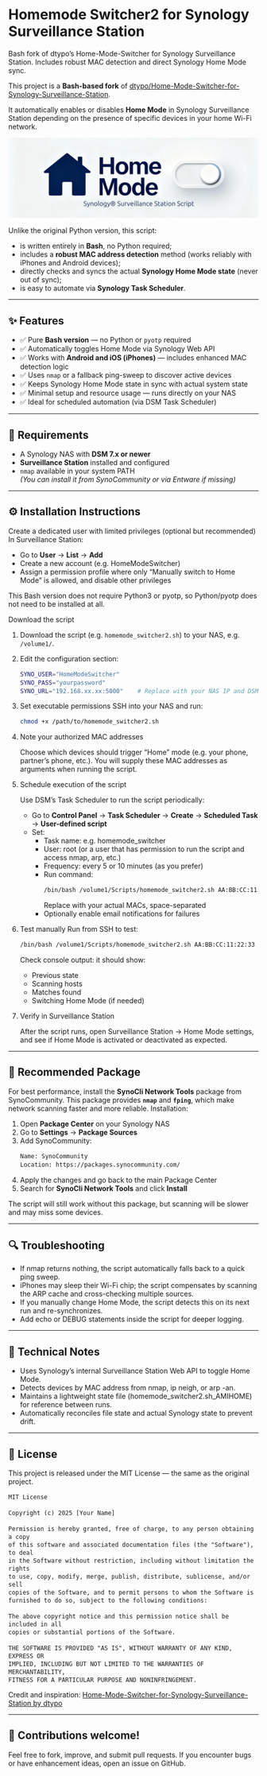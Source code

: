 # Homemode Switcher2 for Synology Surveillance Station
Bash fork of dtypo’s Home-Mode-Switcher for Synology Surveillance Station. Includes robust MAC detection and direct Synology Home Mode sync.

This project is a **Bash-based fork** of [dtypo/Home-Mode-Switcher-for-Synology-Surveillance-Station](https://github.com/dtypo/Home-Mode-Switcher-for-Synology-Surveillance-Station).

It automatically enables or disables **Home Mode** in Synology Surveillance Station depending on the presence of specific devices in your home Wi-Fi network.

![homemode-switcher-Logo](homemode-switcher.png)

Unlike the original Python version, this script:
- is written entirely in **Bash**, no Python required;
- includes a **robust MAC address detection** method (works reliably with iPhones and Android devices);
- directly checks and syncs the actual **Synology Home Mode state** (never out of sync);
- is easy to automate via **Synology Task Scheduler**.

---

## ✨ Features
- ✅ Pure **Bash version** — no Python or `pyotp` required  
- ✅ Automatically toggles Home Mode via Synology Web API  
- ✅ Works with **Android and iOS (iPhones)** — includes enhanced MAC detection logic  
- ✅ Uses `nmap` or a fallback ping-sweep to discover active devices  
- ✅ Keeps Synology Home Mode state in sync with actual system state  
- ✅ Minimal setup and resource usage — runs directly on your NAS  
- ✅ Ideal for scheduled automation (via DSM Task Scheduler)

---

## 🧩 Requirements
- A Synology NAS with **DSM 7.x or newer**
- **Surveillance Station** installed and configured
- `nmap` available in your system PATH  
  *(You can install it from SynoCommunity or via Entware if missing)*

---

## ⚙️ Installation Instructions
Create a dedicated user with limited privileges (optional but recommended)
In Surveillance Station:
- Go to **User** → **List** → **Add**
- Create a new account (e.g. HomeModeSwitcher)
- Assign a permission profile where only “Manually switch to Home Mode” is allowed, and disable other privileges

This Bash version does not require Python3 or pyotp, so Python/pyotp does not need to be installed at all.

Download the script
1. Download the script (e.g. `homemode_switcher2.sh`) to your NAS, e.g. `/volume1/`.
2. Edit the configuration section:
   ```bash
   SYNO_USER="HomeModeSwitcher"
   SYNO_PASS="yourpassword"
   SYNO_URL="192.168.xx.xx:5000"    # Replace with your NAS IP and DSM port
3. Set executable permissions
   SSH into your NAS and run:
   ```bash
   chmod +x /path/to/homemode_switcher2.sh
4. Note your authorized MAC addresses
   
   Choose which devices should trigger “Home” mode (e.g. your phone, partner’s phone, etc.).
   You will supply these MAC addresses as arguments when running the script.
6. Schedule execution of the script
   
   Use DSM’s Task Scheduler to run the script periodically:
   - Go to **Control Panel** → **Task Scheduler** → **Create** → **Scheduled Task** → **User-defined script**
   - Set:
      - Task name: e.g. homemode_switcher
      - User: root (or a user that has permission to run the script and access nmap, arp, etc.)
      - Frequency: every 5 or 10 minutes (as you prefer)
      - Run command:
        ```bash
        /bin/bash /volume1/Scripts/homemode_switcher2.sh AA:BB:CC:11:22:33 DD:EE:FF:44:55:66
        ```
        Replace with your actual MACs, space-separated
      - Optionally enable email notifications for failures
8. Test manually
   Run from SSH to test:
   ```bash
   /bin/bash /volume1/Scripts/homemode_switcher2.sh AA:BB:CC:11:22:33 DD:EE:FF:44:55:66
   ```
   Check console output: it should show:
   - Previous state
   - Scanning hosts
   - Matches found
   - Switching Home Mode (if needed)
9. Verify in Surveillance Station

   After the script runs, open Surveillance Station → Home Mode settings, and see if Home Mode is activated or deactivated as expected.

---

## 🔧 Recommended Package
For best performance, install the **SynoCli Network Tools** package from SynoCommunity.
This package provides **`nmap`** and **`fping`**, which make network scanning faster and more reliable.
Installation:
1. Open **Package Center** on your Synology NAS
2. Go to **Settings** → **Package Sources**
3. Add SynoCommunity:
   ```bash
   Name: SynoCommunity
   Location: https://packages.synocommunity.com/
   ```
4. Apply the changes and go back to the main Package Center
5. Search for **SynoCli Network Tools** and click **Install**

The script will still work without this package, but scanning will be slower and may miss some devices.

---

## 🔍 Troubleshooting
- If nmap returns nothing, the script automatically falls back to a quick ping sweep.
- iPhones may sleep their Wi-Fi chip; the script compensates by scanning the ARP cache and cross-checking multiple sources.
- If you manually change Home Mode, the script detects this on its next run and re-synchronizes.
- Add echo or DEBUG statements inside the script for deeper logging.

---

## 🧠 Technical Notes
- Uses Synology’s internal Surveillance Station Web API to toggle Home Mode.
- Detects devices by MAC address from nmap, ip neigh, or arp -an.
- Maintains a lightweight state file (homemode_switcher2.sh_AMIHOME) for reference between runs.
- Automatically reconciles file state and actual Synology state to prevent drift.

---

## 🪪 License
This project is released under the MIT License — the same as the original project.
```
MIT License

Copyright (c) 2025 [Your Name]

Permission is hereby granted, free of charge, to any person obtaining a copy
of this software and associated documentation files (the "Software"), to deal
in the Software without restriction, including without limitation the rights
to use, copy, modify, merge, publish, distribute, sublicense, and/or sell
copies of the Software, and to permit persons to whom the Software is
furnished to do so, subject to the following conditions:

The above copyright notice and this permission notice shall be included in all
copies or substantial portions of the Software.

THE SOFTWARE IS PROVIDED "AS IS", WITHOUT WARRANTY OF ANY KIND, EXPRESS OR
IMPLIED, INCLUDING BUT NOT LIMITED TO THE WARRANTIES OF MERCHANTABILITY,
FITNESS FOR A PARTICULAR PURPOSE AND NONINFRINGEMENT.
```
Credit and inspiration: [Home-Mode-Switcher-for-Synology-Surveillance-Station by dtypo](https://github.com/dtypo/Home-Mode-Switcher-for-Synology-Surveillance-Station)

---

## 🤝 Contributions welcome!
Feel free to fork, improve, and submit pull requests.
If you encounter bugs or have enhancement ideas, open an issue on GitHub.

